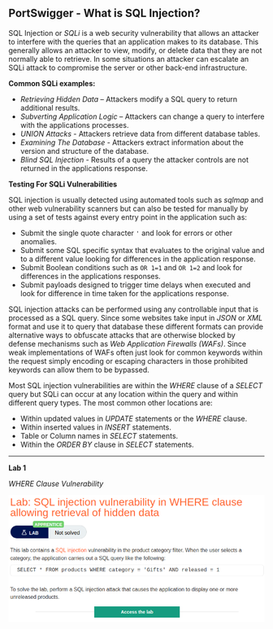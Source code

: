 ## **PortSwigger - What is SQL Injection?**

SQL Injection or *SQLi* is a web security vulnerability that allows an attacker to interfere with the queries that an application makes to its database. This generally allows an attacker to view, modify, or delete data that they are not normally able to retrieve. In some situations an attacker can escalate an SQLi attack to compromise the server or other back-end infrastructure. 
 
**Common SQLi examples:** 

* *Retrieving Hidden Data* – Attackers modify a SQL query to return additional results.
* *Subverting Application Logic* – Attackers can change a query to interfere with the applications processes.
* *UNION Attacks* - Attackers retrieve data from different database tables.
* *Examining The Database* - Attackers extract information about the version and structure of the database.
* *Blind SQL Injection* - Results of a query the attacker controls are not returned in the applications response.

**Testing For SQLi Vulnerabilities**

SQL injection is usually detected using automated tools such as *sqlmap* and other web vulnerability scanners but can also be tested for manually by using a set of tests against every entry point in the application such as:

* Submit the single quote character `'` and look for errors or other anomalies.
* Submit some SQL specific syntax that evaluates to the original value and to a different value looking for differences in the application response.
* Submit Boolean conditions such as `OR 1=1` and `OR 1=2` and look for differences in the applications responses.
* Submit payloads designed to trigger time delays when executed and look for difference in time taken for the applications response. 

SQL injection attacks can be performed using any controllable input that is processed as a SQL query. Since some websites take input in *JSON* or *XML* format and use it to query that database these different formats can provide alternative ways to obfuscate attacks that are otherwise blocked by defense mechanisms such as *Web Application Firewalls (WAFs)*. Since weak implementations of WAFs often just look for common keywords within the request simply encoding or escaping characters in those prohibited keywords can allow them to be bypassed.  

Most SQL injection vulnerabilities are within the *WHERE* clause of a *SELECT* query but SQLi can occur at any location within the query and within different query types. The most common other locations are: 

* Within updated values in *UPDATE* statements or the *WHERE* clause.
* Within inserted values in *INSERT* statements.
* Table or Column names in *SELECT* statements.
* Within the *ORDER BY* clause in *SELECT* statements.

---

**Lab 1**

*WHERE Clause Vulnerability*

![lab1](/docs/assets/images/portswigger/sqli/whatissqli/wsql01.png)
